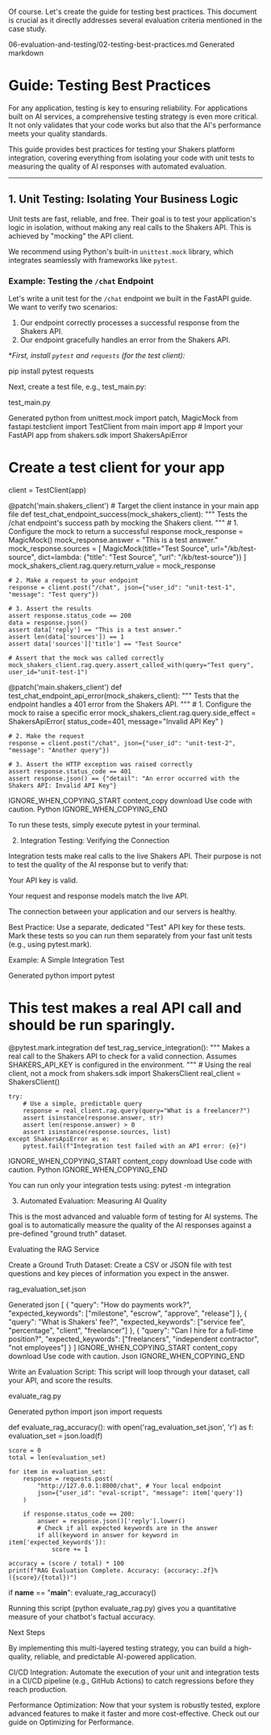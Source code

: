 Of course. Let's create the guide for testing best practices. This document is crucial as it directly addresses several evaluation criteria mentioned in the case study.

06-evaluation-and-testing/02-testing-best-practices.md
Generated markdown
# Guide: Testing Best Practices

For any application, testing is key to ensuring reliability. For applications built on AI services, a comprehensive testing strategy is even more critical. It not only validates that your code works but also that the AI's performance meets your quality standards.

This guide provides best practices for testing your Shakers platform integration, covering everything from isolating your code with unit tests to measuring the quality of AI responses with automated evaluation.

---

## 1. Unit Testing: Isolating Your Business Logic

Unit tests are fast, reliable, and free. Their goal is to test your application's logic in isolation, without making any real calls to the Shakers API. This is achieved by "mocking" the API client.

We recommend using Python's built-in `unittest.mock` library, which integrates seamlessly with frameworks like `pytest`.

### Example: Testing the `/chat` Endpoint

Let's write a unit test for the `/chat` endpoint we built in the FastAPI guide. We want to verify two scenarios:
1.  Our endpoint correctly processes a successful response from the Shakers API.
2.  Our endpoint gracefully handles an error from the Shakers API.

**First, install `pytest` and `requests` (for the test client):*

pip install pytest requests


Next, create a test file, e.g., test_main.py:

test_main.py

Generated python
from unittest.mock import patch, MagicMock
from fastapi.testclient import TestClient
from main import app  # Import your FastAPI app
from shakers.sdk import ShakersApiError

# Create a test client for your app
client = TestClient(app)

@patch('main.shakers_client') # Target the client instance in your main app file
def test_chat_endpoint_success(mock_shakers_client):
    """
    Tests the /chat endpoint's success path by mocking the Shakers client.
    """
    # 1. Configure the mock to return a successful response
    mock_response = MagicMock()
    mock_response.answer = "This is a test answer."
    mock_response.sources = [
        MagicMock(title="Test Source", url="/kb/test-source", dict=lambda: {"title": "Test Source", "url": "/kb/test-source"})
    ]
    mock_shakers_client.rag.query.return_value = mock_response

    # 2. Make a request to your endpoint
    response = client.post("/chat", json={"user_id": "unit-test-1", "message": "Test query"})

    # 3. Assert the results
    assert response.status_code == 200
    data = response.json()
    assert data['reply'] == "This is a test answer."
    assert len(data['sources']) == 1
    assert data['sources']['title'] == "Test Source"
    
    # Assert that the mock was called correctly
    mock_shakers_client.rag.query.assert_called_with(query="Test query", user_id="unit-test-1")


@patch('main.shakers_client')
def test_chat_endpoint_api_error(mock_shakers_client):
    """
    Tests that the endpoint handles a 401 error from the Shakers API.
    """
    # 1. Configure the mock to raise a specific error
    mock_shakers_client.rag.query.side_effect = ShakersApiError(
        status_code=401, message="Invalid API Key"
    )

    # 2. Make the request
    response = client.post("/chat", json={"user_id": "unit-test-2", "message": "Another query"})

    # 3. Assert the HTTP exception was raised correctly
    assert response.status_code == 401
    assert response.json() == {"detail": "An error occurred with the Shakers API: Invalid API Key"}
IGNORE_WHEN_COPYING_START
content_copy
download
Use code with caution.
Python
IGNORE_WHEN_COPYING_END

To run these tests, simply execute pytest in your terminal.

2. Integration Testing: Verifying the Connection

Integration tests make real calls to the live Shakers API. Their purpose is not to test the quality of the AI response but to verify that:

Your API key is valid.

Your request and response models match the live API.

The connection between your application and our servers is healthy.

Best Practice: Use a separate, dedicated "Test" API key for these tests. Mark these tests so you can run them separately from your fast unit tests (e.g., using pytest.mark).

Example: A Simple Integration Test

Generated python
import pytest

# This test makes a real API call and should be run sparingly.
@pytest.mark.integration
def test_rag_service_integration():
    """
    Makes a real call to the Shakers API to check for a valid connection.
    Assumes SHAKERS_API_KEY is configured in the environment.
    """
    # Using the real client, not a mock
    from shakers.sdk import ShakersClient
    real_client = ShakersClient()

    try:
        # Use a simple, predictable query
        response = real_client.rag.query(query="What is a freelancer?")
        assert isinstance(response.answer, str)
        assert len(response.answer) > 0
        assert isinstance(response.sources, list)
    except ShakersApiError as e:
        pytest.fail(f"Integration test failed with an API error: {e}")
IGNORE_WHEN_COPYING_START
content_copy
download
Use code with caution.
Python
IGNORE_WHEN_COPYING_END

You can run only your integration tests using: pytest -m integration

3. Automated Evaluation: Measuring AI Quality

This is the most advanced and valuable form of testing for AI systems. The goal is to automatically measure the quality of the AI responses against a pre-defined "ground truth" dataset.

Evaluating the RAG Service

Create a Ground Truth Dataset:
Create a CSV or JSON file with test questions and key pieces of information you expect in the answer.

rag_evaluation_set.json

Generated json
[
  {
    "query": "How do payments work?",
    "expected_keywords": ["milestone", "escrow", "approve", "release"]
  },
  {
    "query": "What is Shakers' fee?",
    "expected_keywords": ["service fee", "percentage", "client", "freelancer"]
  },
  {
    "query": "Can I hire for a full-time position?",
    "expected_keywords": ["freelancers", "independent contractor", "not employees"]
  }
]
IGNORE_WHEN_COPYING_START
content_copy
download
Use code with caution.
Json
IGNORE_WHEN_COPYING_END

Write an Evaluation Script:
This script will loop through your dataset, call your API, and score the results.

evaluate_rag.py

Generated python
import json
import requests

def evaluate_rag_accuracy():
    with open('rag_evaluation_set.json', 'r') as f:
        evaluation_set = json.load(f)

    score = 0
    total = len(evaluation_set)

    for item in evaluation_set:
        response = requests.post(
            "http://127.0.0.1:8000/chat", # Your local endpoint
            json={"user_id": "eval-script", "message": item['query']}
        )
        
        if response.status_code == 200:
            answer = response.json()['reply'].lower()
            # Check if all expected keywords are in the answer
            if all(keyword in answer for keyword in item['expected_keywords']):
                score += 1
        
    accuracy = (score / total) * 100
    print(f"RAG Evaluation Complete. Accuracy: {accuracy:.2f}% ({score}/{total})")

if __name__ == "__main__":
    evaluate_rag_accuracy()

Running this script (python evaluate_rag.py) gives you a quantitative measure of your chatbot's factual accuracy.

Next Steps

By implementing this multi-layered testing strategy, you can build a high-quality, reliable, and predictable AI-powered application.

CI/CD Integration: Automate the execution of your unit and integration tests in a CI/CD pipeline (e.g., GitHub Actions) to catch regressions before they reach production.

Performance Optimization: Now that your system is robustly tested, explore advanced features to make it faster and more cost-effective. Check out our guide on Optimizing for Performance.